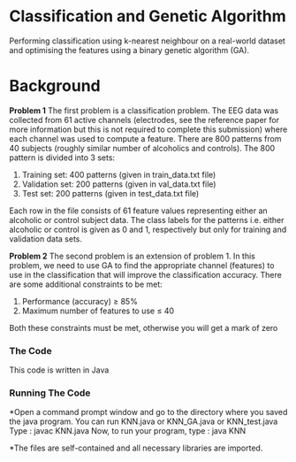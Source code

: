# Classification and Genetic Algorithm

Performing classification using k-nearest neighbour on a real-world dataset and optimising the features using a binary genetic algorithm (GA).

# Background

**Problem 1**
The first problem is a classification problem. The EEG data was collected from 61 active channels (electrodes, see the reference paper for more information but this is not required to complete this submission) where each channel was used to compute a feature. There are 800 patterns from 40 subjects (roughly similar number of alcoholics and controls). The 800 pattern is divided into 3 sets:
1. Training set: 400 patterns (given in train_data.txt file)
2. Validation set: 200 patterns (given in val_data.txt file)
3. Test set: 200 patterns (given in test_data.txt file)

Each row in the file consists of 61 feature values representing either an alcoholic or control subject data. The class labels for the patterns i.e. either alcoholic or control is given as 0 and 1, respectively but only for training and validation data sets. 

**Problem 2**
The second problem is an extension of problem 1. In this problem, we need to use GA to find the appropriate channel (features) to use in the classification that will improve the classification accuracy. There are some additional constraints to be met:
1. Performance (accuracy) ≥ 85%
2. Maximum number of features to use ≤ 40

Both these constraints must be met, otherwise you will get a mark of zero


### The Code

This code is written in Java

### Running The Code
*Open a command prompt window and go to the directory where you saved the java program.
You can run KNN.java or KNN_GA.java or KNN_test.java
Type :
javac KNN.java
Now,  to run your program, type :
java KNN


*The files are self-contained and all necessary libraries are imported.




